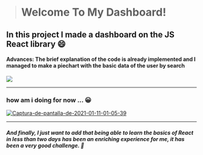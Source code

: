 > # Welcome To My Dashboard!

## In this project I made a dashboard on the JS React library :smile:
#### Advances: The brief explanation of the code is already implemented and I managed to make a piechart with the basic data of the user by search
[![](https://share.balsamiq.com/c/cr2rXzffFFDKJw2c7A8M41.png)](http://https://share.balsamiq.com/c/cr2rXzffFFDKJw2c7A8M41.png)

------------------------------------------------

### how am i doing for now ... 😀
<a href="https://ibb.co/4gmcH40"><img src="https://i.ibb.co/TqvZsPN/Captura-de-pantalla-de-2021-01-11-01-05-39.png" alt="Captura-de-pantalla-de-2021-01-11-01-05-39" border="0"></a>

-------------------------------------------------

##### And finally, I just want to add that being able to learn the basics of React in less than two days has been an enriching experience for me, it has been a very good challenge. 🤩
